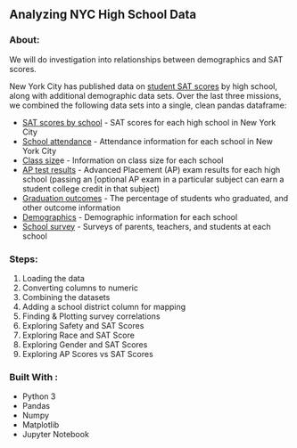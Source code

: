 ## Analyzing NYC High School Data

### About:

We will do investigation into relationships between demographics and SAT scores. 

New York City has published data on [student SAT scores](https://data.cityofnewyork.us/Education/SAT-Results/f9bf-2cp4) by high school, along with additional demographic data sets. Over the last three missions, we combined the following data sets into a single, clean pandas dataframe:

  * [SAT scores by school](https://data.cityofnewyork.us/Education/SAT-Results/f9bf-2cp4) - SAT scores for each high school in New York City
  * [School attendance](https://data.cityofnewyork.us/Education/School-Attendance-and-Enrollment-Statistics-by-Dis/7z8d-msnt) - Attendance information for each school in New York City
  * [Class size](https://data.cityofnewyork.us/Education/2010-2011-Class-Size-School-level-detail/urz7-pzb3)e - Information on class size for each school
  * [AP test results](https://data.cityofnewyork.us/Education/AP-College-Board-2010-School-Level-Results/itfs-ms3e) - Advanced Placement (AP) exam results for each high school (passing an [optional AP exam in a particular subject can earn a student college credit in that subject)
  * [Graduation outcomes](https://data.cityofnewyork.us/Education/Graduation-Outcomes-Classes-Of-2005-2010-School-Le/vh2h-md7a) - The percentage of students who graduated, and other outcome information
  * [Demographics](https://data.cityofnewyork.us/Education/School-Demographics-and-Accountability-Snapshot-20/ihfw-zy9j) - Demographic information for each school
  * [School survey](https://data.cityofnewyork.us/Education/NYC-School-Survey-2011/mnz3-dyi8) - Surveys of parents, teachers, and students at each school


### Steps:

  1. Loading the data
  2. Converting columns to numeric
  3. Combining the datasets
  4. Adding a school district column for mapping
  5. Finding & Plotting survey correlations
  6. Exploring Safety and SAT Scores
  7. Exploring Race and SAT Score
  8. Exploring Gender and SAT Scores
  9. Exploring AP Scores vs SAT Scores

### Built With :

  * Python 3
  * Pandas
  * Numpy
  * Matplotlib
  * Jupyter Notebook